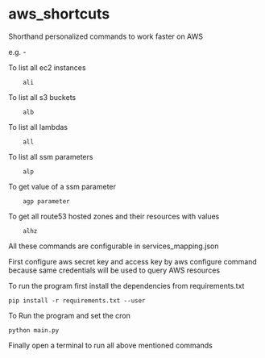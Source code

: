# aws_shortcuts
Shorthand personalized commands to work faster on AWS

e.g. - 

To list all ec2 instances

        ali
        
To list all s3 buckets
        
        alb
        
To list all lambdas

        all
        
To list all ssm parameters

        alp
        
To get value of a ssm parameter

        agp parameter
        
To get all route53 hosted zones and their resources with values

        alhz
    
All these commands are configurable in services_mapping.json
        
First configure aws secret key and access key by aws configure command because same credentials will be used to query AWS resources

To run the program first install the dependencies from requirements.txt

    pip install -r requirements.txt --user
    

To Run the program and set the cron
    
    python main.py
    
Finally open a terminal to run all above mentioned commands 
